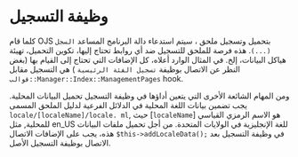 # وظيفة التسجيل

كلما قام OJS بتحميل وتسجيل ملحق ، سيتم استدعاء دالة البرنامج المساعد `السجل (...)`. هذه فرصة للملحق للتسجيل ضد أي روابط تحتاج إليها، تكوين التحميل، تهيئة هياكل البيانات، إلخ. في المثال الوارد أعلاه، كل الإضافات التي تحتاج إلى القيام بها (بغض النظر عن الاتصال بوظيفة `تسجيل الفئة الرئيسية` ) هي التسجيل مقابل `قوالب::Manager::Index::ManagementPages` hook.

ومن المهام الشائعة الأخرى التي يتعين أداؤها في وظيفة التسجيل تحميل البيانات المحلية. يجب تضمين بيانات اللغة المحلية في الدلائل الفرعية لدليل الملحق المسمى `locale/[localeName]/locale. ml`, حيث [`localeName`] هو الاسم الرمزي القياسي للمحلية, مثل en_US للغة الإنجليزية في الولايات المتحدة. من أجل تحميل ملفات البيانات هذه، يجب على الإضافات الاتصال `$this->addLocaleData();` في وظيفة التسجيل بعد الاتصال بوظيفة التسجيل الأصل.

